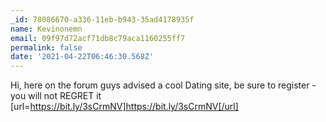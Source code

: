 ```yaml
---
_id: 78086670-a336-11eb-b943-35ad4178935f
name: Kevinonemn
email: 09f97d72acf71db8c79aca1160255ff7
permalink: false
date: '2021-04-22T06:46:30.568Z'
---
```

Hi, here on the forum guys advised a cool Dating site, be sure to register - you will not REGRET it [url=https://bit.ly/3sCrmNV]https://bit.ly/3sCrmNV[/url]
